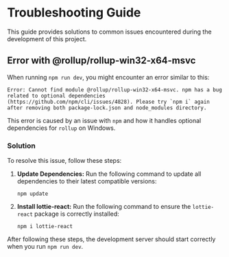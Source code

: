 # Troubleshooting Guide

This guide provides solutions to common issues encountered during the development of this project.

## Error with @rollup/rollup-win32-x64-msvc

When running `npm run dev`, you might encounter an error similar to this:

```
Error: Cannot find module @rollup/rollup-win32-x64-msvc. npm has a bug related to optional dependencies (https://github.com/npm/cli/issues/4828). Please try `npm i` again after removing both package-lock.json and node_modules directory.
```

This error is caused by an issue with `npm` and how it handles optional dependencies for `rollup` on Windows.

### Solution

To resolve this issue, follow these steps:

1.  **Update Dependencies:** Run the following command to update all dependencies to their latest compatible versions:

    ```
    npm update
    ```

2.  **Install lottie-react:** Run the following command to ensure the `lottie-react` package is correctly installed:

    ```
    npm i lottie-react
    ```

After following these steps, the development server should start correctly when you run `npm run dev`.
